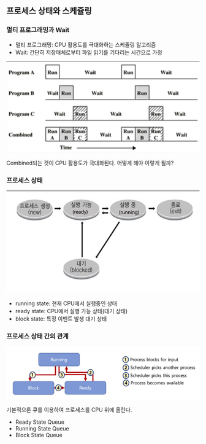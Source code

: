 ## 프로세스 상태와 스케쥴링

### 멀티 프로그래밍과 Wait

- 멀티 프로그래밍: CPU 활용도를 극대화하는 스케쥴링 알고리즘
- Wait: 간단히 저장매체로부터 파일 읽기를 기다리는 시간으로 가정

![프로세스들의 wait](../../img/processes.png)

Combined되는 것이 CPU 활용도가 극대화된다. 어떻게 해야 이렇게 될까?

### 프로세스 상태

![프로세스 상태 종류](../../img/processState.png)

- running state: 현재 CPU에서 실행중인 상태
- ready state: CPU에서 실행 가능 상태(대기 상태)
- block state: 특정 이벤트 발생 대기 상태

### 프로세스 상태 간의 관계

![프로세스 상태들의 관계](../../img/processRelationship.png)

기본적으론 큐를 이용하여 프로세스를 CPU 위에 올린다.

- Ready State Queue
- Running State Queue
- Block State Queue
